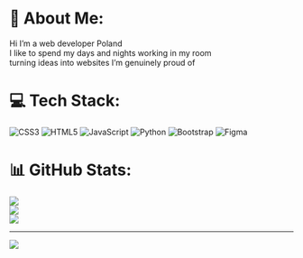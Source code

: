 # 💫 About Me:
Hi I’m a web developer Poland <br>I like to spend my days and nights working in my room <br>turning ideas into websites I’m genuinely proud of

# 💻 Tech Stack:
![CSS3](https://img.shields.io/badge/css3-%231572B6.svg?style=for-the-badge&logo=css3&logoColor=white) ![HTML5](https://img.shields.io/badge/html5-%23E34F26.svg?style=for-the-badge&logo=html5&logoColor=white) ![JavaScript](https://img.shields.io/badge/javascript-%23323330.svg?style=for-the-badge&logo=javascript&logoColor=%23F7DF1E) ![Python](https://img.shields.io/badge/python-3670A0?style=for-the-badge&logo=python&logoColor=ffdd54) ![Bootstrap](https://img.shields.io/badge/bootstrap-%238511FA.svg?style=for-the-badge&logo=bootstrap&logoColor=white) ![Figma](https://img.shields.io/badge/figma-%23F24E1E.svg?style=for-the-badge&logo=figma&logoColor=white) 
# 📊 GitHub Stats:
![](https://github-readme-stats.vercel.app/api?username=PixelCodeGH&theme=dark&hide_border=false&include_all_commits=true&count_private=false)<br/>
![](https://github-readme-streak-stats.herokuapp.com/?user=PixelCodeGH&theme=dark&hide_border=false)<br/>
![](https://github-readme-stats.vercel.app/api/top-langs/?username=PixelCodeGH&theme=dark&hide_border=false&include_all_commits=true&count_private=false&layout=compact)

---
[![](https://visitcount.itsvg.in/api?id=PixelCodeGH&icon=0&color=0)](https://visitcount.itsvg.in)

<!-- Proudly created with GPRM ( https://gprm.itsvg.in ) -->
